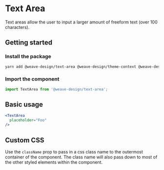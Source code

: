 # Text Area

Text areas allow the user to input a larger amount of freeform text (over 100 characters).

## Getting started

### Install the package

```bash
yarn add @weave-design/text-area @weave-design/theme-context @weave-design/theme-data
```

### Import the component

```js
import TextArea from '@weave-design/text-area';
```

## Basic usage

```jsx
<TextArea
  placeholder="Foo"
/>
```
## Custom CSS

Use the `className` prop to pass in a css class name to the outermost container of the component. The class name will also pass down to most of the other styled elements within the component.
